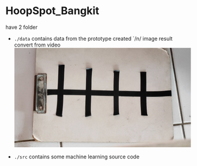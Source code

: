# HoopSpot_Bangkit

have 2 folder 

- `./data` contains data from the prototype created `/n/
image result convert from video
![alt text](https://github.com/Z4nR/HoopSpot_Bangkit/blob/machine-learning/data/parking%20image/Parking%201/parking3_1.jpg) 

- `./src` contains some machine learning source code
